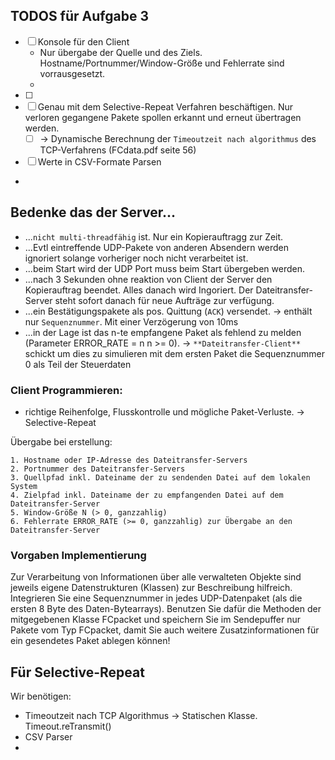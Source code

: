 ## TODOS für Aufgabe 3

- [ ] Konsole für den Client
  - Nur übergabe der Quelle und des Ziels. Hostname/Portnummer/Window-Größe und Fehlerrate sind vorrausgesetzt.
  - 
- [ ]
- [ ] Genau mit dem Selective-Repeat Verfahren beschäftigen.
     Nur verloren gegangene Pakete spollen erkannt und erneut übertragen werden.
    - [ ] -> Dynamische Berechnung der `Timeoutzeit nach algorithmus` des TCP-Verfahrens (FCdata.pdf seite 56)
- [ ] Werte in CSV-Formate Parsen
-

## Bedenke das der Server...

- ...`nicht multi-threadfähig` ist. Nur ein Kopierauftragg zur Zeit.
- ...Evtl eintreffende UDP-Pakete von anderen Absendern werden ignoriert solange vorheriger noch nicht verarbeitet ist.
- ...beim Start wird der UDP Port muss beim Start übergeben werden.
- ...nach 3 Sekunden ohne reaktion von Client der Server den Kopierauftrag beendet. Alles danach wird Ingoriert. Der Dateitransfer-Server steht sofort danach für neue Aufträge zur verfügung.
- ...ein Bestätigungspakete als pos. Quittung (`ACK`) versendet. -> enthält nur `Sequenznummer`. Mit einer Verzögerung von 10ms
- ...in der Lage ist das n-te empfangene Paket als fehlend zu melden (Parameter ERROR_RATE = n n >= 0). 
    -> `**Dateitransfer-Client**` schickt um dies zu simulieren mit dem ersten Paket die Sequenznummer 0 als Teil der Steuerdaten   

### Client Programmieren:



- richtige Reihenfolge, Flusskontrolle und mögliche Paket-Verluste. -> Selective-Repeat

Übergabe bei erstellung:

    1. Hostname oder IP-Adresse des Dateitransfer-Servers
    2. Portnummer des Dateitransfer-Servers
    3. Quellpfad inkl. Dateiname der zu sendenden Datei auf dem lokalen System
    4. Zielpfad inkl. Dateiname der zu empfangenden Datei auf dem Dateitransfer-Server
    5. Window-Größe N (> 0, ganzzahlig)
    6. Fehlerrate ERROR_RATE (>= 0, ganzzahlig) zur Übergabe an den Dateitransfer-Server

### Vorgaben Implementierung

Zur Verarbeitung von Informationen über alle verwalteten Objekte sind jeweils eigene
Datenstrukturen (Klassen) zur Beschreibung hilfreich. Integrieren Sie eine Sequenznummer in
jedes UDP-Datenpaket (als die ersten 8 Byte des Daten-Bytearrays). Benutzen Sie dafür die
Methoden der mitgegebenen Klasse FCpacket und speichern Sie im Sendepuffer nur
Pakete vom Typ FCpacket, damit Sie auch weitere Zusatzinformationen für ein gesendetes
Paket ablegen können!

## Für Selective-Repeat
Wir benötigen:
- Timeoutzeit nach TCP Algorithmus -> Statischen Klasse. Timeout.reTransmit()
- CSV Parser
- 